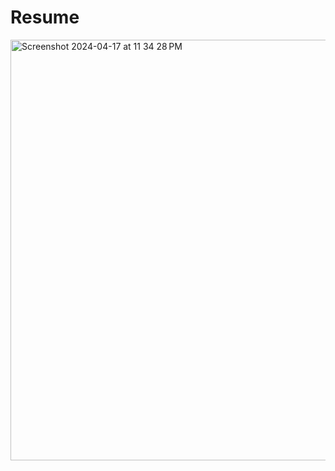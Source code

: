 # Resume
<img width="673" alt="Screenshot 2024-04-17 at 11 34 28 PM" src="https://github.com/harsh2198/Resume/assets/49284471/f8c406e8-38b8-401a-a5dd-78020c80c313">
